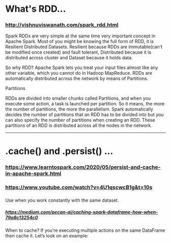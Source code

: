 
# What's RDD...
### http://vishnuviswanath.com/spark_rdd.html

Spark RDDs are very simple at the same time very important concept in Apache Spark. Most of you might be knowing the full form of RDD, it is Resilient Distributed Datasets. Resilient because RDDs are immutable(can’t be modified once created) and fault tolerant, Distributed because it is distributed across cluster and Dataset because it holds data.

So why RDD? Apache Spark lets you treat your input files almost like any other variable, which you cannot do in Hadoop MapReduce. RDDs are automatically distributed across the network by means of Partitions.

Partitions

RDDs are divided into smaller chunks called Partitions, and when you execute some action, a task is launched per partition. So it means, the more the number of partitions, the more the parallelism. Spark automatically decides the number of partitions that an RDD has to be divided into but you can also specify the number of partitions when creating an RDD. These partitions of an RDD is distributed across all the nodes in the network.

---


# .cache() and .persist() ...
### https://www.learntospark.com/2020/05/persist-and-cache-in-apache-spark.html
### https://www.youtube.com/watch?v=4U1qscwcB1g&t=10s
###
###
###

Use when you work constantly with the same dataset.

##### https://medium.com/pecan-ai/caching-spark-dataframe-how-when-79a8c13254c0
When to cache?
If you’re executing multiple actions on the same DataFrame then cache it.
Let’s look on an example:

